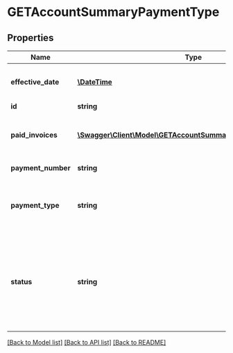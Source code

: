 # GETAccountSummaryPaymentType

## Properties
Name | Type | Description | Notes
------------ | ------------- | ------------- | -------------
**effective_date** | [**\DateTime**](Date.md) | Effective date as &#x60;yyyy-mm-dd&#x60;. | [optional] 
**id** | **string** | Payment ID. | [optional] 
**paid_invoices** | [**\Swagger\Client\Model\GETAccountSummaryPaymentInvoiceType[]**](GETAccountSummaryPaymentInvoiceType.md) | Container for paid invoices for this subscription. | [optional] 
**payment_number** | **string** | Payment number. | [optional] 
**payment_type** | **string** | Payment type; possible values are: &#x60;External&#x60;, &#x60;Electronic&#x60;. | [optional] 
**status** | **string** | Payment status. Possible values are: &#x60;Draft&#x60;, &#x60;Processing&#x60;, &#x60;Processed&#x60;, &#x60;Error&#x60;, &#x60;Voided&#x60;, &#x60;Canceled&#x60;, &#x60;Posted&#x60;. | [optional] 

[[Back to Model list]](../README.md#documentation-for-models) [[Back to API list]](../README.md#documentation-for-api-endpoints) [[Back to README]](../README.md)


